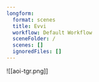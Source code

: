 ```yaml
---
longform:
  format: scenes
  title: Evvi
  workflow: Default Workflow
  sceneFolder: /
  scenes: []
  ignoredFiles: []
---
```


![[aoi-tgr.png]]
